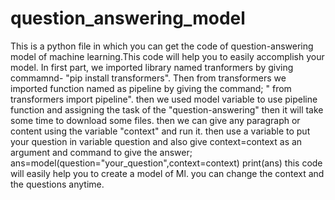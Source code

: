 # question_answering_model
This is a python file in which you can get the code of  question-answering model of machine learning.This code will help you to easily accomplish your model. 
In first part, we imported library named tranformers by giving commamnd- "pip install transformers".
Then from transformers we imported function named as pipeline by giving the command;  " from transformers import pipeline".
then we used model variable to use pipeline function and assigning the task of the "question-answering" then it will take some time to download some files.
then we can give any paragraph or content using the variable "context" and run it. 
then use a variable to put your question in variable question and also give context=context as an argument and command to give the answer; ans=model(question="your_question",context=context)
print(ans)
this code will easily help you to create a model of Ml. you can change the context and the questions anytime.

